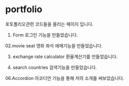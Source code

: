 # portfolio
포토폴리오관련 코드들을 올리는 페이지 입니다.

01. Form 
로그인 기능을 만들었습니다.

02.movie seat
영화 좌석 에매기능을 만들었습니다.

03. exchange rate calculator
환율계산기를 만들었습니다.

05. search countries
검색기능을 만들었습니다.

06.Accordion
아코디언 기능을 통해 저의 소개를 써보았습니다.
